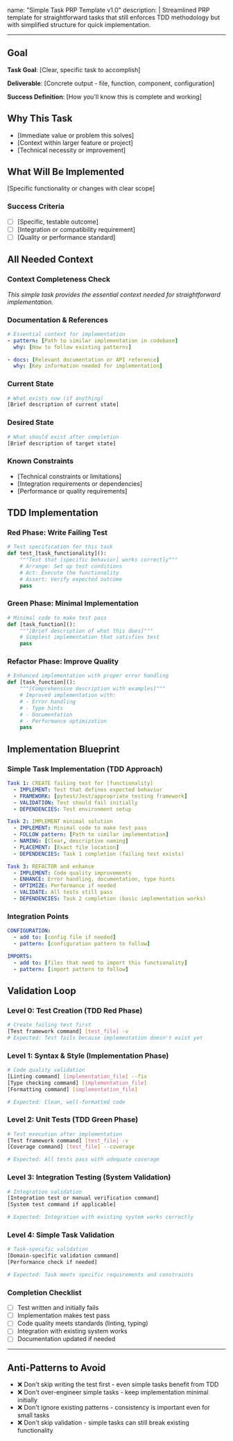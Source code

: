 name: "Simple Task PRP Template v1.0"
description: |
  Streamlined PRP template for straightforward tasks that still enforces
  TDD methodology but with simplified structure for quick implementation.

---

## Goal

**Task Goal**: [Clear, specific task to accomplish]

**Deliverable**: [Concrete output - file, function, component, configuration]

**Success Definition**: [How you'll know this is complete and working]

## Why This Task

- [Immediate value or problem this solves]
- [Context within larger feature or project]
- [Technical necessity or improvement]

## What Will Be Implemented

[Specific functionality or changes with clear scope]

### Success Criteria

- [ ] [Specific, testable outcome]
- [ ] [Integration or compatibility requirement]
- [ ] [Quality or performance standard]

## All Needed Context

### Context Completeness Check

_This simple task provides the essential context needed for straightforward implementation._

### Documentation & References

```yaml
# Essential context for implementation
- pattern: [Path to similar implementation in codebase]
  why: [How to follow existing patterns]

- docs: [Relevant documentation or API reference]
  why: [Key information needed for implementation]
```

### Current State

```bash
# What exists now (if anything)
[Brief description of current state]
```

### Desired State

```bash
# What should exist after completion
[Brief description of target state]
```

### Known Constraints

- [Technical constraints or limitations]
- [Integration requirements or dependencies]
- [Performance or quality requirements]

## TDD Implementation

### Red Phase: Write Failing Test

```python
# Test specification for this task
def test_[task_functionality]():
    """Test that [specific behavior] works correctly"""
    # Arrange: Set up test conditions
    # Act: Execute the functionality
    # Assert: Verify expected outcome
    pass
```

### Green Phase: Minimal Implementation

```python
# Minimal code to make test pass
def [task_function]():
    """[Brief description of what this does]"""
    # Simplest implementation that satisfies test
    pass
```

### Refactor Phase: Improve Quality

```python
# Enhanced implementation with proper error handling
def [task_function]():
    """[Comprehensive description with examples]"""
    # Improved implementation with:
    # - Error handling
    # - Type hints
    # - Documentation
    # - Performance optimization
    pass
```

## Implementation Blueprint

### Simple Task Implementation (TDD Approach)

```yaml
Task 1: CREATE failing test for [functionality]
  - IMPLEMENT: Test that defines expected behavior
  - FRAMEWORK: [pytest/Jest/appropriate testing framework]
  - VALIDATION: Test should fail initially
  - DEPENDENCIES: Test environment setup

Task 2: IMPLEMENT minimal solution
  - IMPLEMENT: Minimal code to make test pass
  - FOLLOW pattern: [Path to similar implementation]
  - NAMING: [Clear, descriptive naming]
  - PLACEMENT: [Exact file location]
  - DEPENDENCIES: Task 1 completion (failing test exists)

Task 3: REFACTOR and enhance
  - IMPLEMENT: Code quality improvements
  - ENHANCE: Error handling, documentation, type hints
  - OPTIMIZE: Performance if needed
  - VALIDATE: All tests still pass
  - DEPENDENCIES: Task 2 completion (basic implementation works)
```

### Integration Points

```yaml
CONFIGURATION:
  - add to: [config file if needed]
  - pattern: [configuration pattern to follow]

IMPORTS:
  - add to: [files that need to import this functionality]
  - pattern: [import pattern to follow]
```

## Validation Loop

### Level 0: Test Creation (TDD Red Phase)

```bash
# Create failing test first
[Test framework command] [test_file] -v
# Expected: Test fails because implementation doesn't exist yet
```

### Level 1: Syntax & Style (Implementation Phase)

```bash
# Code quality validation
[Linting command] [implementation_file] --fix
[Type checking command] [implementation_file]
[Formatting command] [implementation_file]

# Expected: Clean, well-formatted code
```

### Level 2: Unit Tests (TDD Green Phase)

```bash
# Test execution after implementation
[Test framework command] [test_file] -v
[Coverage command] [test_file] --coverage

# Expected: All tests pass with adequate coverage
```

### Level 3: Integration Testing (System Validation)

```bash
# Integration validation
[Integration test or manual verification command]
[System test command if applicable]

# Expected: Integration with existing system works correctly
```

### Level 4: Simple Task Validation

```bash
# Task-specific validation
[Domain-specific validation command]
[Performance check if needed]

# Expected: Task meets specific requirements and constraints
```

### Completion Checklist

- [ ] Test written and initially fails
- [ ] Implementation makes test pass
- [ ] Code quality meets standards (linting, typing)
- [ ] Integration with existing system works
- [ ] Documentation updated if needed

---

## Anti-Patterns to Avoid

- ❌ Don't skip writing the test first - even simple tasks benefit from TDD
- ❌ Don't over-engineer simple tasks - keep implementation minimal initially
- ❌ Don't ignore existing patterns - consistency is important even for small tasks
- ❌ Don't skip validation - simple tasks can still break existing functionality